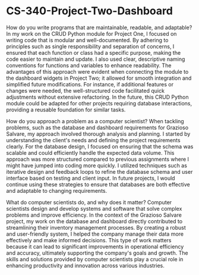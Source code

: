 # CS-340-Project-Two-Dashboard
How do you write programs that are maintainable, readable, and adaptable?
In my work on the CRUD Python module for Project One, I focused on writing code that is modular and well-documented. By adhering to principles such as single responsibility and separation of concerns, I ensured that each function or class had a specific purpose, making the code easier to maintain and update. I also used clear, descriptive naming conventions for functions and variables to enhance readability. The advantages of this approach were evident when connecting the module to the dashboard widgets in Project Two; it allowed for smooth integration and simplified future modifications. For instance, if additional features or changes were needed, the well-structured code facilitated quick adjustments without extensive refactoring. In the future, this CRUD Python module could be adapted for other projects requiring database interactions, providing a reusable foundation for similar tasks.

How do you approach a problem as a computer scientist?
When tackling problems, such as the database and dashboard requirements for Grazioso Salvare, my approach involved thorough analysis and planning. I started by understanding the client's needs and defining the project requirements clearly. For the database design, I focused on ensuring that the schema was scalable and could efficiently handle the expected data volume. This approach was more structured compared to previous assignments where I might have jumped into coding more quickly. I utilized techniques such as iterative design and feedback loops to refine the database schema and user interface based on testing and client input. In future projects, I would continue using these strategies to ensure that databases are both effective and adaptable to changing requirements.

What do computer scientists do, and why does it matter?
Computer scientists design and develop systems and software that solve complex problems and improve efficiency. In the context of the Grazioso Salvare project, my work on the database and dashboard directly contributed to streamlining their inventory management processes. By creating a robust and user-friendly system, I helped the company manage their data more effectively and make informed decisions. This type of work matters because it can lead to significant improvements in operational efficiency and accuracy, ultimately supporting the company's goals and growth. The skills and solutions provided by computer scientists play a crucial role in enhancing productivity and innovation across various industries.
